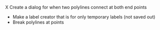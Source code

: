 X Create a dialog for when two polylines connect at both end points
- Make a label creator that is for only temporary labels (not saved out)
- Break polylines at points
